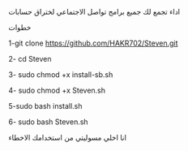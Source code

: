 اداء تجمع لك جميع برامج تواصل الاجتماعي لختراق حسابات 


خطوات


1-git clone https://github.com/HAKR702/Steven.git

2- cd Steven

3- sudo chmod +x install-sb.sh


4- sudo chmod +x Steven.sh


5-sudo bash install.sh


6- sudo bash Steven.sh


 انا اخلي مسوليتي من استخدامك الاخطاء

